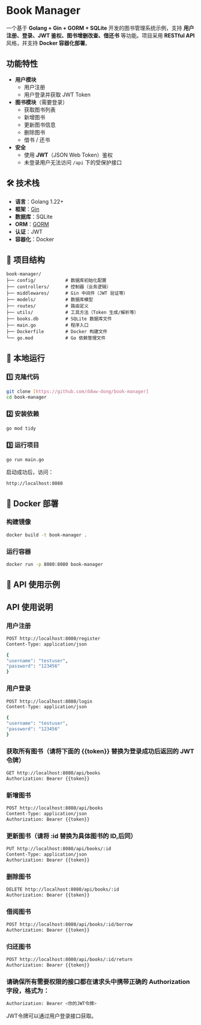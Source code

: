 # Book Manager

一个基于 **Golang + Gin + GORM + SQLite** 开发的图书管理系统示例，支持 **用户注册、登录、JWT 鉴权、图书增删改查、借还书** 等功能。项目采用 **RESTful API** 风格，并支持 **Docker 容器化部署**。

## 功能特性

- **用户模块**
  - 用户注册
  - 用户登录并获取 JWT Token
- **图书模块**（需要登录）
  - 获取图书列表
  - 新增图书
  - 更新图书信息
  - 删除图书
  - 借书 / 还书
- **安全**
  - 使用 **JWT**（JSON Web Token）鉴权
  - 未登录用户无法访问 `/api` 下的受保护接口

## 🛠 技术栈

- **语言**：Golang 1.22+
- **框架**：[Gin](https://github.com/gin-gonic/gin)
- **数据库**：SQLite
- **ORM**：[GORM](https://gorm.io/)
- **认证**：JWT
- **容器化**：Docker

## 📂 项目结构


```
book-manager/  
├── config/           # 数据库初始化配置  
├── controllers/      # 控制器（业务逻辑）  
├── middlewares/      # Gin 中间件（JWT 验证等）  
├── models/           # 数据库模型  
├── routes/           # 路由定义  
├── utils/            # 工具方法（Token 生成/解析等）  
├── books.db          # SQLite 数据库文件  
├── main.go           # 程序入口  
├── Dockerfile        # Docker 构建文件  
└── go.mod            # Go 依赖管理文件  
```

## 🚀 本地运行

### 1️⃣ 克隆代码
```bash
git clone [https://github.com/ddww-dong/book-manager]
cd book-manager
```

### 2️⃣ 安装依赖
```bash
go mod tidy
```

### 3️⃣ 运行项目
```bash
go run main.go
```
启动成功后，访问：
```
http://localhost:8080
```

## 🐳 Docker 部署

### 构建镜像
```bash
docker build -t book-manager .
```

### 运行容器
```bash
docker run -p 8080:8080 book-manager
```

## 📌 API 使用示例

## API 使用说明

### 用户注册
```bash
POST http://localhost:8080/register
Content-Type: application/json

{
"username": "testuser",
"password": "123456"
}
```

### 用户登录
```bash
POST http://localhost:8080/login
Content-Type: application/json

{
"username": "testuser",
"password": "123456"
}
```

### 获取所有图书（请将下面的 {{token}} 替换为登录成功后返回的 JWT 令牌）
```bash
GET http://localhost:8080/api/books
Authorization: Bearer {{token}}
```

### 新增图书
```bash
POST http://localhost:8080/api/books
Content-Type: application/json
Authorization: Bearer {{token}}

```

### 更新图书（请将 :id 替换为具体图书的 ID,后同）
```bash
PUT http://localhost:8080/api/books/:id
Content-Type: application/json
Authorization: Bearer {{token}}
```

### 删除图书
```bash
DELETE http://localhost:8080/api/books/:id
Authorization: Bearer {{token}}
```

### 借阅图书
```bash
POST http://localhost:8080/api/books/:id/borrow
Authorization: Bearer {{token}}
```

### 归还图书
```bash
POST http://localhost:8080/api/books/:id/return
Authorization: Bearer {{token}}
```

### 请确保所有需要权限的接口都在请求头中携带正确的 Authorization 字段，格式为：

```bash
Authorization: Bearer <你的JWT令牌>
```

JWT令牌可以通过用户登录接口获取。
